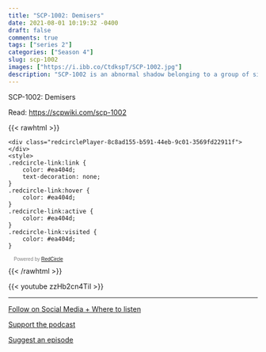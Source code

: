 ```yaml
---
title: "SCP-1002: Demisers"
date: 2021-08-01 10:19:32 -0400
draft: false
comments: true
tags: ["series 2"]
categories: ["Season 4"]
slug: scp-1002
images: ["https://i.ibb.co/CtdkspT/SCP-1002.jpg"]
description: "SCP-1002 is an abnormal shadow belonging to a group of six (6) objects currently in Foundation custody. Each of these objects possesses the shadow of a humanoid individual, dressed in a law enforcement uniform."
---
```


SCP-1002: Demisers

Read: https://scpwiki.com/scp-1002

{{< rawhtml >}}
<script async defer onload="redcircleIframe();" src="https://api.podcache.net/embedded-player/sh/63705181-2bd5-4fc1-a869-6f5b27226efa/ep/8c8ad155-b591-44eb-9c01-3569fd22911f"></script>
    <div class="redcirclePlayer-8c8ad155-b591-44eb-9c01-3569fd22911f"></div>
    <style>
    .redcircle-link:link {
        color: #ea404d;
        text-decoration: none;
    }
    .redcircle-link:hover {
        color: #ea404d;
    }
    .redcircle-link:active {
        color: #ea404d;
    }
    .redcircle-link:visited {
        color: #ea404d;
    }
</style>
<p style="margin-top:3px;margin-left:11px;font-family: sans-serif;font-size: 10px; color: gray;">Powered by <a class="redcircle-link" href="https://redcircle.com?utm_source=rc_embedded_player&utm_medium=web&utm_campaign=embedded_v1">RedCircle</a></p>
{{< /rawhtml >}}

{{< youtube zzHb2cn4TiI >}}

---

[Follow on Social Media + Where to listen](/links)

[Support the podcast](/support)

[Suggest an episode](/suggest)
